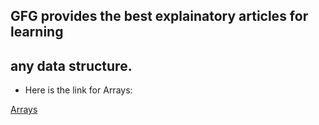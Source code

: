 ## GFG provides the best explainatory articles for learning
## any data structure.

- Here is the link for Arrays:

[Arrays](https://www.geeksforgeeks.org/arrays-in-c-cpp/)